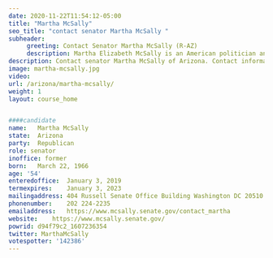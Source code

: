 ```yaml
---
date: 2020-11-22T11:54:12-05:00
title: "Martha McSally"
seo_title: "contact senator Martha McSally "
subheader:
     greeting: Contact Senator Martha McSally (R-AZ)
     description: Martha Elizabeth McSally is an American politician and former military pilot who served as a United States Senator for Arizona from 2019 to 2020. A Republican, she served as the U.S. Representative for Arizona's 2nd congressional district from 2015 to 2019.
description: Contact senator Martha McSally of Arizona. Contact information for Martha McSally includes email address, phone number, and mailing address.
image: martha-mcsally.jpg
video: 
url: /arizona/martha-mcsally/
weight: 1
layout: course_home


####candidate
name:	Martha McSally
state:	Arizona
party:	Republican
role: senator
inoffice: former
born:	March 22, 1966 
age: '54'
enteredoffice:	January 3, 2019
termexpires:	January 3, 2023
mailingaddress: 404 Russell Senate Office Building Washington DC 20510
phonenumber:	202 224-2235
emailaddress:	https://www.mcsally.senate.gov/contact_martha
website:	https://www.mcsally.senate.gov/
powrid: d94f79c2_1607236354
twitter: MarthaMcSally
votespotter: '142386'
---
```

